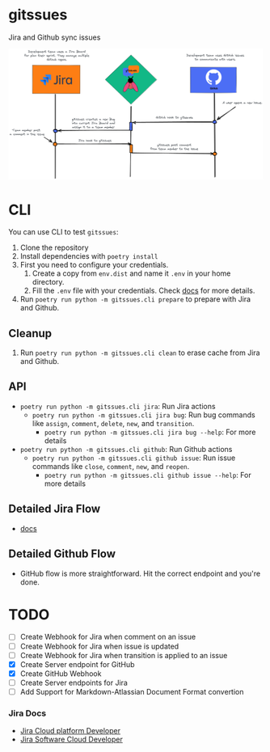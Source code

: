 # gitssues

Jira and Github sync issues

![gitssues-flow](docs/img/gitssues-flow.png)

# CLI

You can use CLI to test `gitssues`:

1. Clone the repository
2. Install dependencies with `poetry install`
3. First you need to configure your credentials. 
    1. Create a copy from `env.dist` and name it `.env` in your home directory.
    2. Fill the `.env` file with your credentials. Check [docs](docs/README.md) for more details.
4. Run `poetry run python -m gitssues.cli prepare` to prepare with Jira and Github.

## Cleanup

1. Run `poetry run python -m gitssues.cli clean` to erase cache from Jira and Github.

## API

- `poetry run python -m gitssues.cli jira`: Run Jira actions
    - `poetry run python -m gitssues.cli jira bug`: Run bug commands like `assign`, `comment`, `delete`, `new`, and `transition`.
        - `poetry run python -m gitssues.cli jira bug --help`: For more details
- `poetry run python -m gitssues.cli github`: Run Github actions
    - `poetry run python -m gitssues.cli github issue`: Run issue commands like `close`, `comment`, `new`, and `reopen`.
        - `poetry run python -m gitssues.cli github issue --help`: For more details

## Detailed Jira Flow

- [docs](docs/README.md)

## Detailed Github Flow

- GitHub flow is more straightforward. Hit the correct endpoint and you're done.

# TODO

- [ ] Create Webhook for Jira when comment on an issue
- [ ] Create Webhook for Jira when issue is updated
- [ ] Create Webhook for Jira when transition is applied to an issue
- [x] Create Server endpoint for GitHub
- [x] Create GitHub Webhook
- [ ] Create Server endpoints for Jira
- [ ] Add Support for Markdown-Atlassian Document Format convertion

### Jira Docs

- [Jira Cloud platform Developer
](https://developer.atlassian.com/cloud/jira/platform/rest/v3/api-group-issues/)
- [Jira Software Cloud Developer
](https://developer.atlassian.com/cloud/jira/software/rest/intro/)
